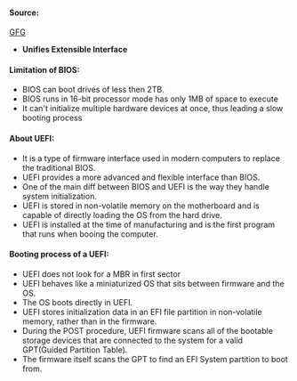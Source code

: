 #### Source:
[GFG](https://www.geeksforgeeks.org/uefiunified-extensible-firmware-interface-and-how-is-it-different-from-bios/)


* **Unifies Extensible Interface**

#### Limitation of BIOS:

* BIOS can boot drives of less then 2TB.
* BIOS runs in 16-bit processor mode has only 1MB of space to execute
* It can't initialize multiple hardware devices at once, thus leading a slow booting process

#### About UEFI:

* It is a type of firmware interface used in modern computers to replace the traditional BIOS.
* UEFI provides a more advanced and flexible interface than BIOS.
* One of the main diff between BIOS and UEFI is the way they handle system initialization.
* UEFI is stored in non-volatile memory on the motherboard and is capable of directly loading the OS from the hard drive.
* UEFI is installed at the time of manufacturing and is the first program that runs when booing the computer.

#### Booting process of a UEFI:

* UEFI does not look for a MBR in first sector
* UEFI behaves like a miniaturized OS that sits between firmware and the OS.
* The OS boots directly in UEFI.
* UEFI stores initialization data in an EFI file partition in non-volatile memory, rather than in the firmware.
* During the POST procedure, UEFI firmware scans all of the bootable storage devices that are connected to the system for a valid GPT(Guided Partition Table).
* The firmware itself scans the GPT to find an EFI System partition to boot from.